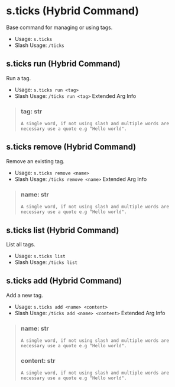 # s.ticks (Hybrid Command)
Base command for managing or using tags.<br/>
 - Usage: `s.ticks`
 - Slash Usage: `/ticks`
## s.ticks run (Hybrid Command)
Run a tag.<br/>
 - Usage: `s.ticks run <tag>`
 - Slash Usage: `/ticks run <tag>`
Extended Arg Info
> ### tag: str
> ```
> A single word, if not using slash and multiple words are necessary use a quote e.g "Hello world".
> ```
## s.ticks remove (Hybrid Command)
Remove an existing tag.<br/>
 - Usage: `s.ticks remove <name>`
 - Slash Usage: `/ticks remove <name>`
Extended Arg Info
> ### name: str
> ```
> A single word, if not using slash and multiple words are necessary use a quote e.g "Hello world".
> ```
## s.ticks list (Hybrid Command)
List all tags.<br/>
 - Usage: `s.ticks list`
 - Slash Usage: `/ticks list`
## s.ticks add (Hybrid Command)
Add a new tag.<br/>
 - Usage: `s.ticks add <name> <content>`
 - Slash Usage: `/ticks add <name> <content>`
Extended Arg Info
> ### name: str
> ```
> A single word, if not using slash and multiple words are necessary use a quote e.g "Hello world".
> ```
> ### content: str
> ```
> A single word, if not using slash and multiple words are necessary use a quote e.g "Hello world".
> ```
